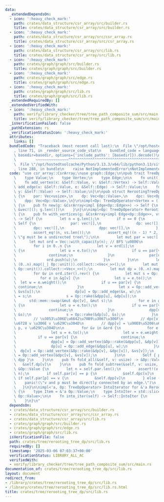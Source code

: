 ```yaml
---
data:
  _extendedDependsOn:
  - icon: ':heavy_check_mark:'
    path: crates/data_structure/csr_array/src/builder.rs
    title: crates/data_structure/csr_array/src/builder.rs
  - icon: ':heavy_check_mark:'
    path: crates/data_structure/csr_array/src/csr_array.rs
    title: crates/data_structure/csr_array/src/csr_array.rs
  - icon: ':heavy_check_mark:'
    path: crates/data_structure/csr_array/src/lib.rs
    title: crates/data_structure/csr_array/src/lib.rs
  - icon: ':heavy_check_mark:'
    path: crates/graph/graph/src/builder.rs
    title: crates/graph/graph/src/builder.rs
  - icon: ':heavy_check_mark:'
    path: crates/graph/graph/src/edge.rs
    title: crates/graph/graph/src/edge.rs
  - icon: ':heavy_check_mark:'
    path: crates/graph/graph/src/lib.rs
    title: crates/graph/graph/src/lib.rs
  _extendedRequiredBy: []
  _extendedVerifiedWith:
  - icon: ':heavy_check_mark:'
    path: verify/library_checker/tree/tree_path_composite_sum/src/main.rs
    title: verify/library_checker/tree/tree_path_composite_sum/src/main.rs
  _isVerificationFailed: false
  _pathExtension: rs
  _verificationStatusIcon: ':heavy_check_mark:'
  attributes:
    links: []
  bundledCode: "Traceback (most recent call last):\n  File \"/opt/hostedtoolcache/Python/3.13.3/x64/lib/python3.13/site-packages/onlinejudge_verify/documentation/build.py\"\
    , line 71, in _render_source_code_stat\n    bundled_code = language.bundle(stat.path,\
    \ basedir=basedir, options={'include_paths': [basedir]}).decode()\n          \
    \         ~~~~~~~~~~~~~~~^^^^^^^^^^^^^^^^^^^^^^^^^^^^^^^^^^^^^^^^^^^^^^^^^^^^^^^^^^^^^^^^^^\n\
    \  File \"/opt/hostedtoolcache/Python/3.13.3/x64/lib/python3.13/site-packages/onlinejudge_verify/languages/rust.py\"\
    , line 288, in bundle\n    raise NotImplementedError\nNotImplementedError\n"
  code: "use csr_array::CsrArray;\nuse graph::Edge;\n\npub trait TreeDpOperator {\n\
    \    type Value;\n    type Vertex;\n    type Edge;\n\n    fn unit() -> Self::Value;\n\
    \    fn add_vertex(x: &Self::Value, v: &Self::Vertex) -> Self::Value;\n    fn\
    \ add_edge(x: &Self::Value, e: &Self::Edge) -> Self::Value;\n    fn rake(x: &Self::Value,\
    \ y: &Self::Value) -> Self::Value;\n}\n\npub struct RerootingTreeDp<Op: TreeDpOperator>\
    \ {\n    par: Vec<usize>,\n    dp: Vec<Op::Value>,\n    dpc: Vec<Op::Value>,\n\
    \    dpp: Vec<Op::Value>,\n}\n\nimpl<Op: TreeDpOperator<Vertex = ()>> RerootingTreeDp<Op>\
    \ {\n    pub fn new(g: &CsrArray<impl Edge<Op::Edge>>) -> Self {\n        Self::with_vertices(g,\
    \ &vec![(); g.len()])\n    }\n}\n\nimpl<Op: TreeDpOperator> RerootingTreeDp<Op>\
    \ {\n    pub fn with_vertices(g: &CsrArray<impl Edge<Op::Edge>>, vs: &[Op::Vertex])\
    \ -> Self {\n        let n = g.len();\n        if n == 0 {\n            return\
    \ Self {\n                par: vec![],\n                dp: vec![],\n        \
    \        dpc: vec![],\n                dpp: vec![],\n            };\n        }\n\
    \        assert_eq!(n, vs.len());\n        assert_eq!((n - 1) * 2, g.flat_len(),\
    \ \"g must be a undirected tree\");\n\n        let mut par = vec![!0; n];\n  \
    \      let mut ord = Vec::with_capacity(n); // BFS \u9806\n        ord.push(0);\n\
    \        for i in 0..n {\n            let v = ord[i];\n            for e in &g[v]\
    \ {\n                let u = e.to();\n                if u == par[v] {\n     \
    \               continue;\n                }\n                par[u] = v;\n  \
    \              ord.push(u);\n            }\n        }\n\n        let mut dpc =\
    \ (0..n).map(|_| Op::unit()).collect::<Vec<_>>();\n        let mut dpp = (0..n).map(|_|\
    \ Op::unit()).collect::<Vec<_>>();\n        let mut dp = (0..n).map(|_| Op::unit()).collect::<Vec<_>>();\n\
    \        for &v in ord.iter().rev() {\n            let mut s = Op::unit();\n \
    \           for e in &g[v] {\n                let u = e.to();\n              \
    \  let w = e.weight();\n                if u == par[v] {\n                   \
    \ continue;\n                }\n                let x = Op::add_vertex(&dpc[u],\
    \ &vs[u]);\n                dp[u] = Op::add_edge(&x, w);\n                dpp[u]\
    \ = s;\n                s = Op::rake(&dpp[u], &dp[u]);\n            }\n      \
    \      std::mem::swap(&mut dpc[v], &mut s);\n            for e in g[v].iter().rev()\
    \ {\n                let u = e.to();\n                if u == par[v] {\n     \
    \               continue;\n                }\n                dpp[u] = Op::rake(&dpp[u],\
    \ &s);\n                s = Op::rake(&dp[u], &s);\n            }\n        }\n\n\
    \        // \u3053\u306E\u6642\u70B9\u3067\u306F\n        // dpc[v] = \u90E8\u5206\
    \u6728 v \u306E v \u629C\u304D\n        // dpp[v] = \u90E8\u5206\u6728 p \u306E\
    \ p, v \u629C\u304D\n\n        for &v in &ord {\n            for e in &g[v] {\n\
    \                let u = e.to();\n                let w = e.weight();\n      \
    \          if u == par[v] {\n                    continue;\n                }\n\
    \                dpp[u] = Op::add_vertex(&Op::rake(&dpp[u], &dp[v]), &vs[v]);\n\
    \                dp[u] = Op::add_edge(&dpp[u], w);\n            }\n          \
    \  dp[v] = Op::add_vertex(&Op::rake(&dp[v], &dpc[v]), &vs[v]);\n            dpc[v]\
    \ = Op::add_vertex(&dpc[v], &vs[v]);\n        }\n\n        Self { par, dp, dpc,\
    \ dpp }\n    }\n\n    pub fn fold_all(&self, v: usize) -> &Op::Value {\n     \
    \   &self.dp[v]\n    }\n\n    pub fn fold_subtree(&self, v: usize, p: usize) ->\
    \ &Op::Value {\n        let n = self.par.len();\n        assert!(v < n && p <\
    \ n);\n        if self.par[v] == p {\n            &self.dpc[v]\n        } else\
    \ if self.par[p] == v {\n            &self.dpp[v]\n        } else {\n        \
    \    panic!(\"v and p must be directly connected by an edge.\")\n        }\n \
    \   }\n}\n\nimpl<'a, Op: TreeDpOperator> IntoIterator for &'a RerootingTreeDp<Op>\
    \ {\n    type Item = &'a Op::Value;\n    type IntoIter = std::slice::Iter<'a,\
    \ Op::Value>;\n\n    fn into_iter(self) -> Self::IntoIter {\n        self.dp.iter()\n\
    \    }\n}\n"
  dependsOn:
  - crates/data_structure/csr_array/src/builder.rs
  - crates/data_structure/csr_array/src/csr_array.rs
  - crates/data_structure/csr_array/src/lib.rs
  - crates/graph/graph/src/builder.rs
  - crates/graph/graph/src/edge.rs
  - crates/graph/graph/src/lib.rs
  isVerificationFile: false
  path: crates/tree/rerooting_tree_dp/src/lib.rs
  requiredBy: []
  timestamp: '2025-03-06 07:03:37+00:00'
  verificationStatus: LIBRARY_ALL_AC
  verifiedWith:
  - verify/library_checker/tree/tree_path_composite_sum/src/main.rs
documentation_of: crates/tree/rerooting_tree_dp/src/lib.rs
layout: document
redirect_from:
- /library/crates/tree/rerooting_tree_dp/src/lib.rs
- /library/crates/tree/rerooting_tree_dp/src/lib.rs.html
title: crates/tree/rerooting_tree_dp/src/lib.rs
---
```

